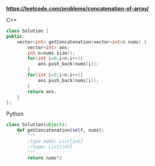 **https://leetcode.com/problems/concatenation-of-array/**

C++
```cpp
class Solution {
public:
    vector<int> getConcatenation(vector<int>& nums) {
        vector<int> ans;
        int n=nums.size();
        for(int i=0;i<n;i++){
            ans.push_back(nums[i]);
        }
        for(int i=0;i<n;i++){
            ans.push_back(nums[i]);
        }
        return ans;
    }
};
```

Python
```python
class Solution(object):
    def getConcatenation(self, nums):
        """
        :type nums: List[int]
        :rtype: List[int]
        """
        return nums*2
```
